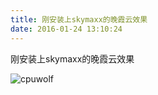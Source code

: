 ```yaml
---
title: 刚安装上skymaxx的晚霞云效果
date: 2016-01-24 13:10:24
---
```


刚安装上skymaxx的晚霞云效果

![cpuwolf](/images/data/attachment/201601/24/210938l6ygauj5edagdpt3.jpg)


